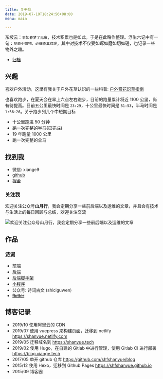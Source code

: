 ```yaml
---
title: 关于我
date: 2019-07-10T18:24:56+08:00
menu: main

---
```


东坡云：`事如春梦了无痕`，技术积累也是如此，于是在此略作整理。浮生六记中有一句：`见藐小微物，必细查其纹理`，其中对技术不仅要如琢如磨如切如磋，也记录一些物外之趣。

+ [归档](https://shanyue.tech/post)

## 兴趣

喜欢户外活动，这里有我关于户外花草认识的一些科普: [户外赏花识草指南](https://shfshanyue.github.io/plant/)

也喜欢跑步，在夏天会在早上六点左右跑步，目前的跑量累计将近 1100 公里，尚有待提高。目前五公里最快时间是 `23:29`，十公里最快时间是 `51:53`，半马时间是 `1:56:26`。关于跑步列几个中短期目标

+ 十公里跑进 50 分钟
+ ~~跑一次完整的半马(已完成)~~
+ 19 年跑量 1000 公里
+ 跑一次完整的全马

## 找到我

+ 微信: xiange9
+ [github](http://github.com/shfshanyue)
+ [掘金](https://juejin.im/user/56a34361816dfa005925a654)

### 关注我

欢迎关注公众号**山月行**，我会定期分享一些前后端以及运维的文章，并且会有技术与生活上的每日回顾与总结，欢迎关注交流

![欢迎关注公众号山月行，我会定期分享一些前后端以及运维的文章](https://shanyue.tech/qrcode.jpg)

## 作品

### [诗词](https://shici.xiange.tech)

+ [前端](https://github.com/shfshanyue/shici)
+ [后端](https://code.xiange.tech/play/shici-server)
+ [后端脚手架](https://github.com/shfshanyue/apollo-server-starter)
+ [小程序](https://code.xiange.tech/play/shici-wx)
+ 公众号: 诗词古文 (shiciguwen)
+ [~~flutter~~](https://github.com/shfshanyue/li_jing)

## 博客记录

+ 2019/10 使用阿里云的 CDN
+ 2019/07 使用 vuepress 来构建页面，迁移到 netlify <https://shanyue.netlify.com>
+ 2019/05 迁移域名到 <https://shanyue.tech>
+ 2019/02 使用 Hugo，在自建的 Gitlab 中进行管理，使用 Gitlab CI 进行部署 <https://blog.xiange.tech>
+ 2017/05 单开 github 仓库 <https://github.com/shfshanyue/blog>
+ 2015/12 使用 Hexo，迁移到 Github Pages <https://shfshanyue.github.io>
+ 2015/09 博客园
